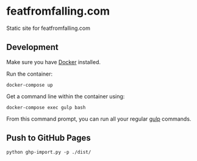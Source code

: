 # featfromfalling.com

Static site for featfromfalling.com

## Development

Make sure you have [Docker](https://docs.docker.com/install/) installed.

Run the container:

```
docker-compose up
```

Get a command line within the container using:

```
docker-compose exec gulp bash
```

From this command prompt, you can run all your regular [gulp](https://gulpjs.com/) commands.

## Push to GitHub Pages

```
python ghp-import.py -p ./dist/
```